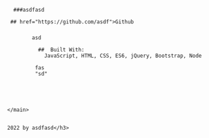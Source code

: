 
   
    
    
      ###asdfasd
      
     ## href="https://github.com/asdf">Github
    
  
 
   ### 
    
      
        
  
        
            asd
             
              ##  Built With:
                JavaScript, HTML, CSS, ES6, jQuery, Bootstrap, Node
           
             fas
             "sd" 
   
          
      
     
    
    </main>
  
  
    2022 by asdfasd</h3>

    
     
    
